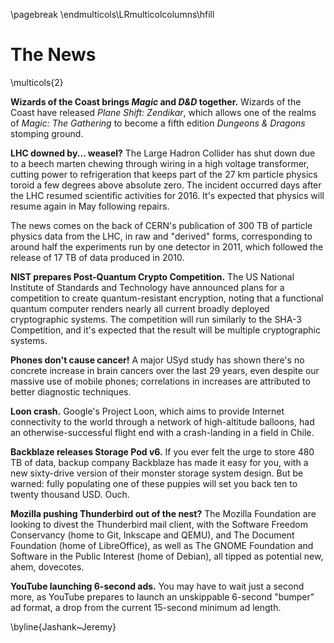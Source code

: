 \pagebreak
\endmulticols\LRmulticolcolumns\hfill

The News
========

\multicols{2}

__Wizards of the Coast brings _Magic_ and _D&D_ together.__
Wizards of the Coast have released _Plane Shift: Zendikar_, which
allows one of the realms of _Magic: The Gathering_ to become a fifth
edition _Dungeons & Dragons_ stomping ground.

__LHC downed by... weasel?__
The Large Hadron Collider has shut down due to a beech marten chewing
through wiring in a high voltage transformer, cutting power to
refrigeration that keeps part of the 27 km particle physics toroid a
few degrees above absolute zero.  The incident occurred days after the
LHC resumed scientific activities for 2016.  It's expected that
physics will resume again in May following repairs.

The news comes on the back of CERN's publication of 300 TB of particle
physics data from the LHC, in raw and "derived" forms, corresponding
to around half the experiments run by one detector in 2011, which
followed the release of 17 TB of data produced in 2010.

__NIST prepares Post-Quantum Crypto Competition.__
The US National Institute of Standards and Technology have announced
plans for a competition to create quantum-resistant encryption, noting
that a functional quantum computer renders nearly all current broadly
deployed cryptographic systems.  The competition will run similarly to
the SHA-3 Competition, and it's expected that the result will be
multiple cryptographic systems.

__Phones don't cause cancer!__
A major USyd study has shown there's no concrete increase in brain
cancers over the last 29 years, even despite our massive use of mobile
phones; correlations in increases are attributed to better diagnostic
techniques.

__Loon crash.__
Google's Project Loon, which aims to provide Internet connectivity to
the world through a network of high-altitude balloons, had an
otherwise-successful flight end with a crash-landing in a field in
Chile.

__Backblaze releases Storage Pod v6.__
If you ever felt the urge to store 480 TB of data, backup company
Backblaze has made it easy for you, with a new sixty-drive version of
their monster storage system design.  But be warned: fully populating
one of these puppies will set you back ten to twenty thousand USD.
Ouch.

__Mozilla pushing Thunderbird out of the nest?__
The Mozilla Foundation are looking to divest the Thunderbird mail
client, with the Software Freedom Conservancy (home to Git, Inkscape
and QEMU), and The Document Foundation (home of LibreOffice), as well
as The GNOME Foundation and Software in the Public Interest (home of
Debian), all tipped as potential new, ahem, dovecotes.

__YouTube launching 6-second ads.__
You may have to wait just a second more, as YouTube prepares to launch
an unskippable 6-second "bumper" ad format, a drop from the current
15-second minimum ad length.

\byline{Jashank~Jeremy}
